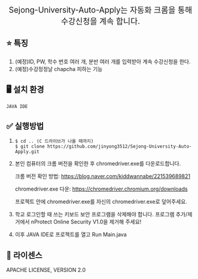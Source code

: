 <p align='center' style='font-size:150%'>Sejong-University-Auto-Apply는 자동화 크롬을 통해 수강신청을 계속 합니다. </p>

## :star: 특징
1. (예정)ID, PW, 학수 번호 여러 개, 분반 여러 개를 입력받아 계속 수강신청을 한다.
2. (예정)수강정정날 chapcha 피하는 기능

## :desktop_computer: 설치 환경
    JAVA IDE


## :white_check_mark: 실행방법

1.
    ```
    $ cd .. (C 드라이브가 나올 때까지)
    $ git clone https://github.com/jinyong3512/Sejong-University-Auto-Apply.git
    ```

2.
    본인 컴퓨터의 크롬 버전을 확인한 후 chromedriver.exe를 다운로드합니다.

    크롬 버전 확인 방법: https://blog.naver.com/kiddwannabe/221539689821

    chromedriver.exe 다운: https://chromedriver.chromium.org/downloads

    프로젝트 안에 chromedriver.exe를 자신의 chromedriver.exe로 덮어주세요.

3.
    학교 로그인할 때 쓰는 키보드 보안 프로그램을 삭제해야 합니다.
    프로그램 추가/제거에서 nProtect Online Security V1.0을 제거해 주세요!

4.
    이후 JAVA IDE로 프로젝트를 열고
    Run Main.java


## :page_with_curl: 라이센스
APACHE LICENSE, VERSION 2.0
